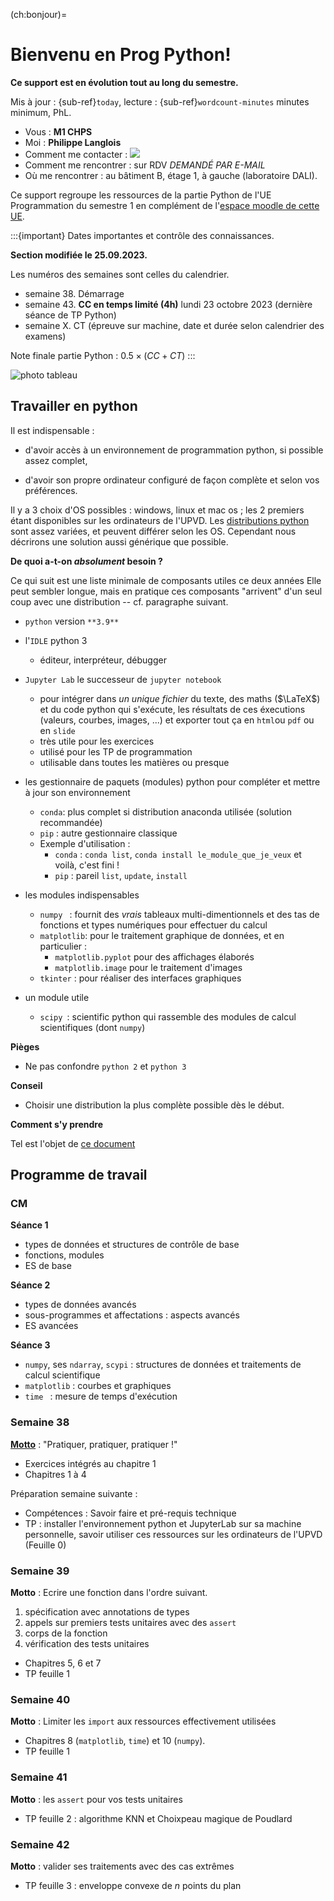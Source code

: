 <!-- #region -->
(ch:bonjour)=
# Bienvenu en Prog Python!

**Ce support est en évolution tout au long du semestre.**

Mis à jour : {sub-ref}`today`, lecture : {sub-ref}`wordcount-minutes` minutes minimum, PhL.


- Vous : **M1 CHPS**  
- Moi : **Philippe Langlois**   
- Comment me contacter : ![](./cm/fig/mail_phl.png)  
- Comment me rencontrer : sur RDV _DEMANDÉ PAR E-MAIL_  
- Où me rencontrer : au bâtiment B, étage 1, à gauche (laboratoire DALI).

Ce support regroupe les ressources de la partie Python de l'UE Programmation du semestre 1 en complément de l'[espace moodle de cette UE](https://cours.univ-perp.fr/course/view.php?id=6237).


:::{important} Dates importantes et contrôle des connaissances.

**Section modifiée le 25.09.2023.**

Les numéros des semaines sont celles du calendrier. 

- semaine 38. Démarrage
- semaine 43. **CC en temps limité (4h)** lundi 23 octobre 2023 (dernière séance de TP Python)
- semaine X. CT (épreuve sur machine, date et durée selon calendrier des examens)

Note finale partie Python : $0.5 \times (CC+CT)$
:::

![photo tableau](./MCCAlgoPython2022.jpeg)


## Travailler en python

Il est indispensable :

- d'avoir accès à un environnement de programmation python, si possible assez complet,

- d'avoir son propre ordinateur configuré de façon complète et selon vos préférences.    

Il y a 3 choix d'OS possibles : windows, linux et mac os ; les 2 premiers étant disponibles sur les ordinateurs de l'UPVD.
Les [distributions python](#En%20pratique) sont assez variées, et peuvent différer selon les OS.
Cependant nous décrirons une solution aussi générique que possible.


**De quoi a-t-on _absolument_ besoin ?**

Ce qui suit est une liste minimale de composants utiles ce deux années
Elle peut sembler longue, mais en pratique ces composants "arrivent" d'un seul coup avec une distribution -- cf. paragraphe suivant.  

- `python` version `**3.9**`

- l'`IDLE` python 3  
    - éditeur, interpréteur, débugger 

- `Jupyter Lab` le successeur de `jupyter notebook`  
    - pour intégrer dans _un unique fichier_ du texte, des maths ($\LaTeX$) et du code python qui s'exécute, les résultats de ces éxecutions (valeurs, courbes, images, ...) et exporter tout ça en `html`ou `pdf` ou en `slide`  
    - très utile pour les exercices 
    - utilisé pour les TP de programmation
    - utilisable dans toutes les matières ou presque    
    
- les gestionnaire de paquets (modules) python pour compléter et mettre à jour son environnement
    - `conda`: plus complet si distribution anaconda utilisée (solution recommandée)  
    - `pip` : autre gestionnaire classique   
    - Exemple d'utilisation : 
        - `conda` : `conda list`, `conda install le_module_que_je_veux` et voilà, c'est fini ! 
        - `pip` : pareil `list`, `update`, `install`  

- les modules indispensables 
    - `numpy ` : fournit des _vrais_ tableaux multi-dimentionnels et des tas de fonctions et types numériques pour effectuer du calcul
    - `matplotlib`: pour le traitement graphique de données, et en particulier :
        -  `matplotlib.pyplot` pour des affichages élaborés
        -  `matplotlib.image`  pour le traitement d'images
    - `tkinter` : pour réaliser des interfaces graphiques  
    
- un module utile  
    - `scipy `: scientific python qui rassemble des modules de calcul scientifiques (dont `numpy`) 

**Pièges**
- Ne pas confondre `python 2` et `python 3` 

**Conseil**
- Choisir une distribution la plus complète possible dès le début.   

**Comment s'y prendre**

Tel est l'objet de [ce document](tp:0-installation)


## Programme de travail

### CM

**Séance 1**

- types de données et structures de contrôle de base
- fonctions, modules 
- ES de base

**Séance 2**

- types de données avancés
- sous-programmes et affectations : aspects avancés
- ES avancées 

**Séance 3**

- `numpy`, ses `ndarray`, `scypi` : structures de données et traitements de calcul scientifique
- `matplotlib` : courbes et graphiques
- `time ` : mesure de temps d'exécution


### Semaine 38

[**Motto**](https://www.linguee.fr/anglais-francais/traduction/motto.html) : "Pratiquer, pratiquer, pratiquer !"

- Exercices intégrés au chapitre 1 
- Chapitres 1 à 4

Préparation semaine suivante :

- Compétences : Savoir faire et pré-requis technique
- TP : installer l'environnement python et JupyterLab sur sa machine personnelle, savoir utiliser ces ressources sur les ordinateurs de l'UPVD (Feuille 0)

### Semaine 39

**Motto** : Ecrire une fonction dans l'ordre suivant. 

1. spécification avec annotations de types
2. appels sur premiers tests unitaires avec des `assert`
3. corps de la fonction
4. vérification des tests unitaires

- Chapitres 5, 6 et 7
- TP feuille 1 

### Semaine 40

**Motto** : Limiter les `import` aux ressources effectivement utilisées 

- Chapitres 8 (`matplotlib`, `time`) et 10 (`numpy`).
- TP feuille 1

### Semaine 41

**Motto** : les `assert` pour vos tests unitaires 

- TP feuille 2 : algorithme KNN et Choixpeau magique de Poudlard


### Semaine 42

**Motto** : valider ses traitements avec des cas extrêmes

- TP feuille 3 : enveloppe convexe de $n$ points du plan

<!-- #endregion -->
